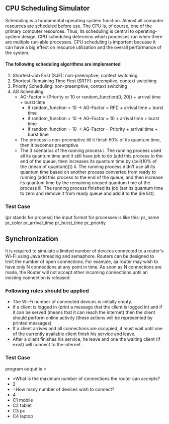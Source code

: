 ## CPU Scheduling Simulator
Scheduling is a fundamental operating system function. Almost all computer resources are scheduled before use. The CPU is, of course, one of the primary computer resources.
Thus, its scheduling is central to operating-system design. CPU scheduling determins which processes run when there are multiple run-able processes. CPU scheduling is important
becuase it can have a big effect on resource utilization and the overall performance of the system.

#### The following scheduling algorithms are implemented
1. Shortest-Job First (SJF): non-preemptive, context switching
2. Shortest-Remaining Time First (SRTF): preemptive, context switching
3. Priority Scheduling: non-preemptive, context switching
4. AG Scheduling:
   - AG-Factor = (Priority or 10 or random_function(0, 20)) + arrival time + burst time
     - if random_function < 10 -> AG-Factor = RF() + arrival time + burst time
     - if random_function > 10 -> AG-Factor = 10 + arrival time + burst time
     - if random_function = 10 -> AG-Factor = Priority + arrival time + burst time
   - The process is non-preemptive till it finish 50% of its quantum time, then it becomes preemptive
   - The 3 scenarios of the running process
     i. The running process used all its quantum time and it still have job to do (add this process to the end of the queue, then increases its quantum time by (ceil(10% of the (mean of quantum))))
     ii. The running process didn't use all its quantum time based on another process converted from ready to running (add this process to the end of the queue, and then increase its quantum time by the remaining unused quantum time of the process
     iii. The running process finished its job (set its quantum time to zero and remove it from ready queue and add it to the die list).

### Test Case
(pr stands for process)
the input format for processes is like this: pr_name pr_color pr_arrival_time pr_burst_time pr_priority



## Synchronization
It is required to simulate a limited number of devices connected to a router's Wi-Fi using Java threading and semaphore. Routers can be designed to limit the number of open connections.
For example, aa router may wish to have only N connections at any point in time. As soon as N connections are made, the Router will not accept other incoming connections until an existing
connection is released.

### Following rules should be applied
- The Wi-Fi number of connected devices is initially empty.
- If a client is logged in (print a message that the client is logged in) and if it can be served (means that it can reach the internet) then the client should perform online activity (these actions will be represented by printed messages)
- If a client arrives and all connections are occupied, it must wait until one of the currently available client finish his service and leave.
- After a client finishes his service, he leave and one the waiting client (if exist) will connect to the internet.

### Test Case
program output is =
- =What is the maximum number of connections the router can accepts?
- 2
- =How many number of devices wish to connect?
- 4
- C1 mobile
- C2 tablet
- C3 pc
- C4 laptop

